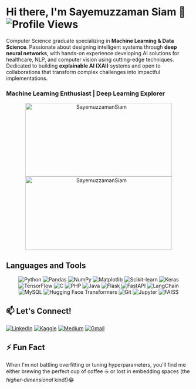 # Hi there, I'm Sayemuzzaman Siam 👋  ![Profile Views](https://komarev.com/ghpvc/?username=sayemuzzamansiam&color=blue&style=flat-square) 

Computer Science graduate specializing in **Machine Learning & Data Science**. Passionate about designing intelligent systems through **deep neural networks**, with hands-on experience developing AI solutions for healthcare, NLP, and computer vision using cutting-edge techniques. Dedicated to building **explainable AI (XAI)** systems and open to collaborations that transform complex challenges into impactful implementations.


### Machine Learning Enthusiast | Deep Learning Explorer
<p align="center">
  <img src="https://github-readme-stats.vercel.app/api?username=sayemuzzamansiam&show_icons=true&theme=radical" alt="SayemuzzamanSiam" GitHub Stats width=400 height=200"/>  <br>
 <img  src="https://github-readme-streak-stats.herokuapp.com/?user=sayemuzzamansiam&show_icons=true&theme=highcontrast" alt="SayemuzzamanSiam" width=400 height=200/>
<!--love the theme: highcontrast,radical,tokyonight,gruvbox,merko,dark -->
</p>


## Languages and Tools
<p align="center">
  <img alt="Python" src="https://img.shields.io/badge/-Python-black?style=flat-square&logo=Python">
  <img alt="Pandas" src="https://img.shields.io/badge/-Pandas-black?style=flat-square&logo=pandas&logoColor=white">
  <img alt="NumPy" src="https://img.shields.io/badge/-NumPy-black?style=flat-square&logo=numpy&logoColor=white">
  <img alt="Matplotlib" src="https://img.shields.io/badge/-Matplotlib-black?style=flat-square&logo=python&logoColor=white">
  <img alt="Scikit-learn" src="https://img.shields.io/badge/-Scikit_learn-black?style=flat-square&logo=scikit-learn">
  <img alt="Keras" src="https://img.shields.io/badge/-Keras-black?style=flat-square&logo=Keras">
  <img alt="TensorFlow" src="https://img.shields.io/badge/-TensorFlow-black?style=flat-square&logo=TensorFlow">
  <img alt="C" src="https://img.shields.io/badge/-C-black?style=flat-square&logo=c">
  <img alt="PHP" src="https://img.shields.io/badge/-PHP-black?style=flat-square&logo=php">
  <img alt="Java" src="https://img.shields.io/badge/-Java-black?style=flat-square&logo=java">
  <img alt="Flask" src="https://img.shields.io/badge/Flask-000000?logo=flask&logoColor=white">
  <img alt="FastAPI" src="https://img.shields.io/badge/FastAPI-000000?style=flat-square&logo=fastapi&logoColor=white">
  <img alt="LangChain" src="https://img.shields.io/badge/LangChain-000000?style=flat-square&logo=langchain&logoColor=white">
  <img alt="MySQL" src="https://img.shields.io/badge/MySQL-000000?style=flat-square&logo=mysql&logoColor=white">
  <img alt="Hugging Face Transformers" src="https://img.shields.io/badge/Hugging%20Face%20Transformers-FFB7A9?style=flat-square&logo=huggingface&logoColor=black">
  <img alt="Git" src="https://img.shields.io/badge/Git-F05032?style=flat-square&logo=git&logoColor=white">
  <img alt="Jupyter" src="https://img.shields.io/badge/Jupyter-F37626?style=flat-square&logo=jupyter&logoColor=white">
  <img alt="FAISS" src="https://img.shields.io/badge/-FAISS-blue?style=flat-square&logo=faiss">

<!--<img alt="PyTorch" src="https://img.shields.io/badge/-PyTorch-black?style=flat-square&logo=pytorch"> -->
</p>


<!--
# 📊 GitHub Stats:
![](https://github-readme-streak-stats.herokuapp.com/?user=sayemuzzamansiam&theme=dark&hide_border=true)<br/>
![](https://github-readme-stats.vercel.app/api/top-langs/?username=sayemuzzamansiam&theme=dark&hide_border=true&include_all_commits=true&count_private=true&layout=compact)
-->
<!--
## 🏆 GitHub Trophies
![](https://github-profile-trophy.vercel.app/?username=sayemuzzamansiam&theme=radical&no-frame=true&no-bg=false&margin-w=4)
-->


## 📫 Let's Connect!
[![LinkedIn](https://img.shields.io/badge/LinkedIn-0077B5?style=for-the-badge&logo=linkedin&logoColor=white)](https://www.linkedin.com/in/sayemuzzamansiam/)
[![Kaggle](https://img.shields.io/badge/Kaggle-20BEFF?style=for-the-badge&logo=kaggle&logoColor=white)](https://www.kaggle.com/sayemuzzaman)
[![Medium](https://img.shields.io/badge/Medium-12100E?style=for-the-badge&logo=medium&logoColor=white)](https://medium.com/@sayemuzzamansiam)
[![Gmail](https://img.shields.io/badge/Gmail-D14836?style=for-the-badge&logo=gmail&logoColor=white)](mailto:sayemuzzaman505@@gmail.com)


## ⚡ Fun Fact  
When I'm not battling overfitting or tuning hyperparameters, you'll find me either brewing the perfect cup of coffee ☕ or lost in embedding spaces (the *higher-dimensional* kind!)😂
